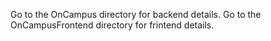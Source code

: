 Go to the OnCampus directory for backend details.
Go to the OnCampusFrontend directory for frintend details.
